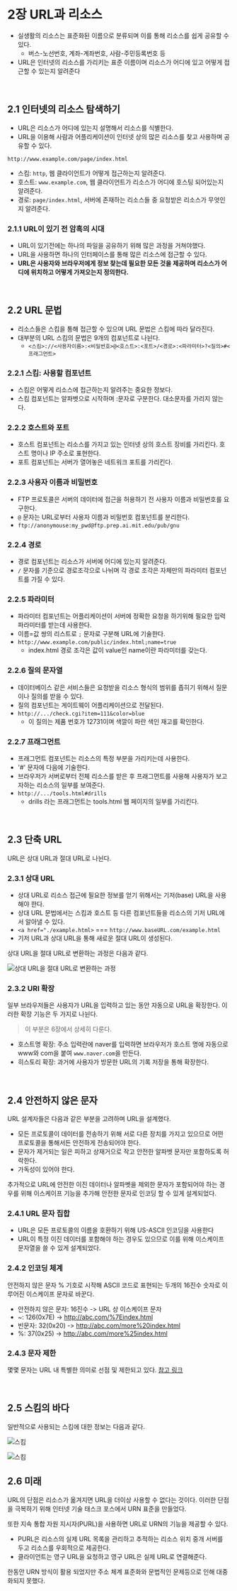 # 2장 URL과 리소스

- 실생활의 리소스는 표준화된 이름으로 분류되며 이를 통해 리소스를 쉽게 공유할 수 있다.
  - 버스-노선번호, 계좌-계좌번호, 사람-주민등록번호 등
- URL은 인터넷의 리소스를 가리키는 표준 이름이며 리소스가 어디에 있고 어떻게 접근할 수 있는지 알려준다

<br>

## 2.1 인터넷의 리소스 탐색하기

- URL은 리소스가 어디에 있는지 설명해서 리소스를 식별한다.
- URL을 이용해 사람과 어플리케이션이 인터넷 상의 많은 리소스를 찾고 사용하며 공유할 수 있다.

`http://www.example.com/page/index.html`

- 스킴: `http`, 웹 클라이언트가 어떻게 접근하는지 알려준다.
- 호스트: `www.example.com`, 웹 클라이언트가 리소스가 어디에 호스팅 되어있는지 알려준다.
- 경로: `page/index.html`, 서버에 존재하는 리소스들 중 요청받은 리소스가 무엇인지 알려준다.

### 2.1.1 URL이 있기 전 암흑의 시대

- URL이 있기전에는 하나의 파일을 공유하기 위해 많은 과정을 거쳐야했다.
- URL을 사용하면 하나의 인터페이스를 통해 많은 리소스에 접근할 수 있다.
- **URL은 사용자와 브라우저에게 정보 찾는데 필요한 모든 것을 제공하며 리소스가 어디에 위치하고 어떻게 가져오는지 정의한다.**

<br>

## 2.2 URL 문법

- 리소스들은 스킴을 통해 접근할 수 있으며 URL 문법은 스킴에 따라 달라진다.
- 대부분의 URL 스킴의 문법은 9개의 컴포넌트로 나뉜다.
  - `<스킴>://<사용자이름>:<비밀번호>@<호스트>:<포트>/<경로>:<파라미터>?<질의>#<프래그먼트>`

### 2.2.1 스킴: 사용할 컴포넌트

- 스킴은 어떻게 리소스에 접근하는지 알려주는 중요한 정보다.
- 스킴 컴포넌트는 알파벳으로 시작하며 :문자로 구분한다. 대소문자를 가리지 않는다.

### 2.2.2 호스트와 포트

- 호스트 컴포넌트는 리소스를 가지고 있는 인터넷 상의 호스트 장비를 가리킨다. 호스트 명이나 IP 주소로 표현한다.
- 포트 컴포넌트는 서버가 열어놓은 네트워크 포트를 가리킨다.

### 2.2.3 사용자 이름과 비밀번호

- FTP 프로토콜은 서버의 데이터에 접근을 허용하기 전 사용자 이름과 비밀번호를 요구한다.
- `@` 문자는 URL로부터 사용자 이름과 비밀번호 컴포넌트를 분리한다.
- `ftp://anonymouse:my_pwd@ftp.prep.ai.mit.edu/pub/gnu`

### 2.2.4 경로

- 경로 컴포넌트는 리소스가 서버에 어디에 있는지 알려준다.
- `/` 문자를 기준으로 경로조각으로 나뉘며 각 경로 조각은 자체만의 파라미터 컴포넌트를 가질 수 있다.

### 2.2.5 파라미터

- 파라미터 컴포넌트는 어플리케이션이 서버에 정확한 요청을 하기위해 필요한 입력 파라미터를 받는데 사용한다.
- 이름=값 쌍의 리스트로 `;` 문자로 구분해 URL에 기술한다.
- `http://www.example.com/public/index.html;name=true`
  - index.html 경로 조각은 값이 value인 name이란 파라미터를 갖는다.

### 2.2.6 질의 문자열

- 데이터베이스 같은 서비스들은 요청받을 리소스 형식의 범위를 좁히기 위해서 질문이나 질의를 받을 수 있다.
- 질의 컴포넌트는 게이트웨이 어플리케이션으로 전달된다.
- `http://.../check.cgi?item=111&color=blue`
  - 이 질의는 제품 번호가 12731이며 색깔이 파란 색인 재고를 확인한다.

### 2.2.7 프래그먼트

- 프래그먼트 컴포넌트는 리소스의 특정 부분을 가리키는데 사용한다.
- '#' 문자에 다음에 기술한다.
- 브라우저가 서버로부터 전체 리소스를 받은 후 프래그먼트를 사용해 사용자가 보고자하는 리소스의 일부를 보여준다.
- `http://.../tools.html#drills`
  - drills 라는 프래그먼트는 tools.html 웹 페이지의 일부를 가리킨다.

<br>

## 2.3 단축 URL

URL은 상대 URL과 절대 URL로 나뉜다.

### 2.3.1 상대 URL

- 상대 URL로 리소스 접근에 필요한 정보를 얻기 위해서는 기저(base) URL을 사용해야 한다.
- 상대 URL 문법에서는 스킴과 호스트 등 다른 컴포넌트들을 리소스의 기저 URL에서 알아낼 수 있다.
- `<a href="./example.html>` === `http://www.baseURL.com/example.html`
- 기저 URL과 상대 URL을 통해 새로운 절대 URL이 생성된다.

상대 URL을 절대 URL로 변환하는 과정은 다음과 같다.

![상대 URL을 절대 URL로 변환하는 과정](assets/2-1.png)

### 2.3.2 URl 확장

일부 브라우저들은 사용자가 URL을 입력하고 있는 동안 자동으로 URL을 확장한다. 이러한 확장 기능은 두 가지로 나뉜다.

> 이 부분은 6장에서 상세히 다룬다.

- 호스트명 확장: 주소 입력란에 naver를 입력하면 브라우저가 호스트 명에 자동으로 www와 com을 붙여 `www.naver.com`을 만든다.
- 히스토리 확장: 과거에 사용자가 방문한 URL의 기록 저장을 통해 확장한다.

<br>

## 2.4 안전하지 않은 문자

URL 설계자들은 다음과 같은 부분을 고려하며 URL을 설계했다.

- 모든 프로토콜이 데이터를 전송하기 위해 서로 다른 장치를 가지고 있으므로 어떤 프로토콜을 통해서든 안전하게 전송되어야 한다.
- 문자가 제거되는 일은 피하고 상재거으로 작고 안전한 알파벳 문자만 포함하도록 허락한다.
- 가독성이 있어야 한다.

추가적으로 URL에 안전한 이진 데이터나 알파벳을 제외한 문자가 포함되어야 하는 경우를 위해 이스케이프 기능을 추가해 안전한 문자로 인코딩 할 수 있게 설계되었다.

### 2.4.1 URL 문자 집합

- URL은 모든 프로토콜의 이름을 호환하기 위해 US-ASCII 인코딩을 사용한다
- URL이 특정 이진 데이터를 포함해야 하는 경우도 있으므로 이를 위해 이스케이프 문자열을 쓸 수 있게 설계되었다.

### 2.4.2 인코딩 체계

안전하지 않은 문자 % 기호로 시작해 ASCII 코드로 표현되는 두개의 16진수 숫자로 이루어진 이스케이프 문자로 바꾼다.

- 안전하지 않은 문자: 16진수 -> URL 상 이스케이프 문자
- ~: 126(0x7E) -> http://abc.com/%7Eindex.html
- 빈문자: 32(0x20) -> http://abc.com/more%20index.html
- %: 37(0x25) -> http://abc.com/more%25index.html

### 2.4.3 문자 제한

몇몇 문자는 URL 내 특별한 의미로 선점 및 제한되고 있다. [참고 링크](https://bluebreeze.co.kr/988)

<br>

## 2.5 스킴의 바다

일반적으로 사용되는 스킴에 대한 정보는 다음과 같다.

![스킴](assets/2-2.png)

![스킴](assets/2-3.png)

## 2.6 미래

URL의 단점은 리소스가 옮겨지면 URL을 더이상 사용할 수 없다는 것이다. 이러한 단점을 극복하기 위해 인터넷 기술 태스크 포스에서 URN 표준을 만들었다.

또한 지속 통합 자원 지시자(PURL)을 사용하면 URL로 URN의 기능을 제공할 수 있다.

- PURL은 리소스의 실제 URL 목록을 관리하고 추적하는 리소스 위치 중개 서버를 두고 리소스를 우회적으로 제공한다.
- 클라이언트는 영구 URL을 요청하고 영구 URL은 실제 URL로 연결해준다.

한동안 URN 방식이 활용 되었지만 주소 체계 표준화와 문법적인 문제등으로 인해 대중화되지 못했다.
